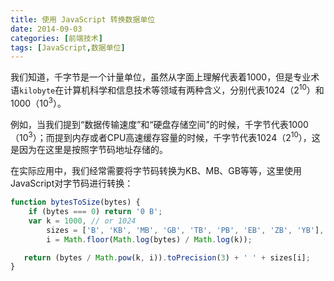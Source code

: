 ```yaml
---
title: 使用 JavaScript 转换数据单位
date: 2014-09-03
categories: [前端技术]
tags: [JavaScript,数据单位]
---
```


我们知道，千字节是一个计量单位，虽然从字面上理解代表着1000，但是专业术语`kilobyte`在计算机科学和信息技术等领域有两种含义，分别代表1024（2<sup>10</sup>）和1000（10<sup>3</sup>）。

例如，当我们提到“数据传输速度”和“硬盘存储空间”的时候，千字节代表1000（10<sup>3</sup>）；而提到内存或者CPU高速缓存容量的时候，千字节代表1024（2<sup>10</sup>），这是因为在这里是按照字节码地址存储的。

在实际应用中，我们经常需要将字节码转换为KB、MB、GB等等，这里使用JavaScript对字节码进行转换：

```javascript
function bytesToSize(bytes) {
    if (bytes === 0) return '0 B';
    var k = 1000, // or 1024
        sizes = ['B', 'KB', 'MB', 'GB', 'TB', 'PB', 'EB', 'ZB', 'YB'],
        i = Math.floor(Math.log(bytes) / Math.log(k));

   return (bytes / Math.pow(k, i)).toPrecision(3) + ' ' + sizes[i];
}
```
